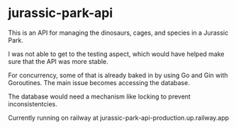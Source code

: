 # jurassic-park-api
This is an API for managing the dinosaurs, cages, and species in a Jurassic Park.

I was not able to get to the testing aspect, which would have helped make sure that the API was more stable.

For concurrency, some of that is already baked in by using Go and Gin with Goroutines. The main issue becomes accessing the database.

The database would need a mechanism like locking to prevent inconsistentcies. 

Currently running on railway at jurassic-park-api-production.up.railway.app